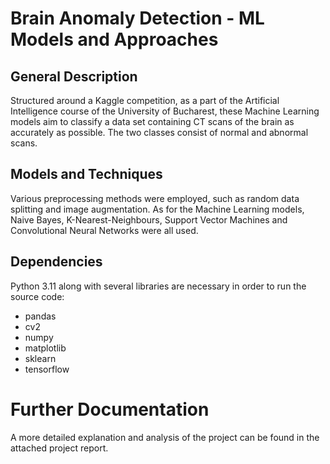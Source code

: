 # Brain Anomaly Detection - ML Models and Approaches

## General Description
Structured around a Kaggle competition, as a part of the Artificial Intelligence
course of the University of Bucharest, these Machine Learning models aim to
classify a data set containing CT scans of the brain as accurately as possible.
The two classes consist of normal and abnormal scans.

## Models and Techniques
Various preprocessing methods were employed, such as random data splitting and image
augmentation. As for the Machine Learning models, Naive Bayes, K-Nearest-Neighbours,
Support Vector Machines and Convolutional Neural Networks were all used.

## Dependencies
Python 3.11 along with several libraries are necessary in order to run the source code:
- pandas
- cv2
- numpy
- matplotlib
- sklearn
- tensorflow

# Further Documentation
A more detailed explanation and analysis of the project can be found in the attached
project report.
